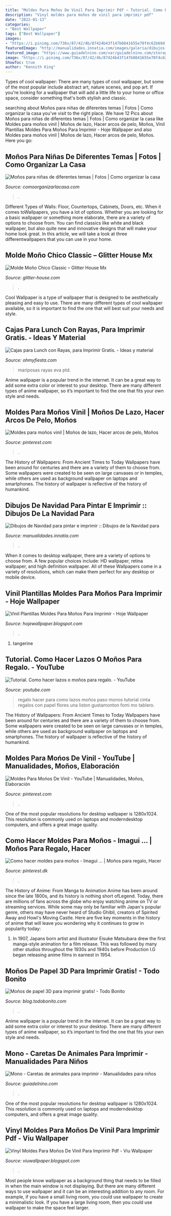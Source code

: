 ```yaml
---
title: "Moldes Para Moños De Vinil Para Imprimir Pdf ~ Tutorial. Como Hacer Lazos O Moños Para Regalo."
description: "Vinyl moldes para moños de vinil para imprimir pdf"
date: "2022-01-13"
categories:
- "Best Wallpaper"
tags: ["Best Wallpaper"]
images:
- "https://i.pinimg.com/736x/87/42/4b/87424b43f147b0841655e70f4c62b69d.jpg"
featuredImage: "http://manualidades.innatia.com/images/galeria/dibujos-de-navidad-2.jpg"
featured_image: "https://www.guiadelnino.com/var/guiadelnino.com/storage/images/juegos-y-fiestas/manualidades-para-ninos/caretas-de-animales-para-imprimir/mono/3466009-3-esl-ES/mono_w1140.jpg"
image: "https://i.pinimg.com/736x/87/42/4b/87424b43f147b0841655e70f4c62b69d.jpg"
ShowToc: true
author: "Kennith King"
---
```



Types of cool wallpaper:
There are many types of cool wallpaper, but some of the most popular include abstract art, nature scenes, and pop art. If you're looking for a wallpaper that will add a little life to your home or office space, consider something that's both stylish and classic.

	

		
searching about Moños para niñas de diferentes temas | Fotos | Como organizar la casa you've visit to the right place. We have 12 Pics about Moños para niñas de diferentes temas | Fotos | Como organizar la casa like Moldes para moños vinil | Moños de lazo, Hacer arcos de pelo, Moños, Vinil Plantillas Moldes Para Moños Para Imprimir - Hoje Wallpaper and also Moldes para moños vinil | Moños de lazo, Hacer arcos de pelo, Moños. Here you go:
		
    
## Moños Para Niñas De Diferentes Temas | Fotos | Como Organizar La Casa

<img loading=lazy src="https://comoorganizarlacasa.com/wp-content/uploads/2016/06/monos-de-vinil-para-ninas-1.jpg" onerror="this.onerror=null;this.src='https://tse1.mm.bing.net/th?id=OIP.z0WS09_rQWgnyyA1Q0fudQHaJ4&amp;pid=15.1';" alt="Moños para niñas de diferentes temas | Fotos | Como organizar la casa">

_Source: comoorganizarlacasa.com_

>. 

	

Different Types of Walls: Floor, Countertops, Cabinets, Doors, etc.
When it comes toWallpapers, you have a lot of options. Whether you are looking for a basic wallpaper or something more elaborate, there are a variety of options to choose from. You can find classics like white and black wallpaper, but also quite new and innovative designs that will make your home look great. In this article, we will take a look at three differentwallpapers that you can use in your home.

    
## Molde Moño Chico Classic – Glitter House Mx

<img loading=lazy src="http://cdn.shopify.com/s/files/1/2665/2060/products/molde-1_1200x1200.jpg?v=1571610065" onerror="this.onerror=null;this.src='https://tse3.mm.bing.net/th?id=OIP.VmZ1ikDneX7eO_4MQtQmEwHaE8&amp;pid=15.1';" alt="Molde Moño Chico Classic – Glitter House Mx">

_Source: glitter-house.com_

>. 

	

Cool Wallpaper is a type of wallpaper that is designed to be aesthetically pleasing and easy to use. There are many different types of cool wallpaper available, so it is important to find the one that will best suit your needs and style.

    
## Cajas Para Lunch Con Rayas, Para Imprimir Gratis. - Ideas Y Material

<img loading=lazy src="https://2.bp.blogspot.com/-TcOXmtauEts/U8bTKSysFEI/AAAAAAADCFk/rGq8bg9hgRg/s1600/stripe-boxes-007.jpg" onerror="this.onerror=null;this.src='https://tse4.mm.bing.net/th?id=OIP.n-uH2Qebhiqm-0LS7m4G0gHaD-&amp;pid=15.1';" alt="Cajas para Lunch con Rayas, para Imprimir Gratis. - Ideas y material">

_Source: ohmyfiesta.com_

>mariposas rayas eva ptd. 

	

Anime wallpaper is a popular trend in the internet. It can be a great way to add some extra color or interest to your desktop. There are many different types of anime wallpaper, so it’s important to find the one that fits your own style and needs.

    
## Moldes Para Moños Vinil | Moños De Lazo, Hacer Arcos De Pelo, Moños

<img loading=lazy src="https://i.pinimg.com/736x/3d/1a/ec/3d1aec02d0db21ca46375521a810b25f.jpg" onerror="this.onerror=null;this.src='https://tse2.mm.bing.net/th?id=OIP._FzdtsmkvMG5WyhXR-rAWQHaJl&amp;pid=15.1';" alt="Moldes para moños vinil | Moños de lazo, Hacer arcos de pelo, Moños">

_Source: pinterest.com_

>. 

	

The History of Wallpapers: From Ancient Times to Today
Wallpapers have been around for centuries and there are a variety of them to choose from. Some wallpapers were created to be seen on large canvases or in temples, while others are used as background wallpaper on laptops and smartphones. The history of wallpaper is reflective of the history of humankind.

    
## Dibujos De Navidad Para Pintar E Imprimir :: Dibujos De La Navidad Para

<img loading=lazy src="http://manualidades.innatia.com/images/galeria/dibujos-de-navidad-2.jpg" onerror="this.onerror=null;this.src='https://tse3.mm.bing.net/th?id=OIP.GjzGWDRRbYxzYjPwGVasjAHaJ4&amp;pid=15.1';" alt="Dibujos de Navidad para pintar e imprimir :: Dibujos de la Navidad para">

_Source: manualidades.innatia.com_

>. 

	

When it comes to desktop wallpaper, there are a variety of options to choose from. A few popular choices include: HD wallpaper, retina wallpaper, and high definition wallpaper. All of these Wallpapers come in a variety of resolutions, which can make them perfect for any desktop or mobile device. 

    
## Vinil Plantillas Moldes Para Moños Para Imprimir - Hoje Wallpaper

<img loading=lazy src="https://i.pinimg.com/originals/40/83/b7/4083b7b2fc5f364754fd42b3056425cd.jpg" onerror="this.onerror=null;this.src='https://tse4.mm.bing.net/th?id=OIP.SD44IwxwxiX7T_o1upCEUwHaNJ&amp;pid=15.1';" alt="Vinil Plantillas Moldes Para Moños Para Imprimir - Hoje Wallpaper">

_Source: hojewallpaper.blogspot.com_

>. 

	

1. tangerine 

    
## Tutorial. Como Hacer Lazos O Moños Para Regalo. - YouTube

<img loading=lazy src="http://i.ytimg.com/vi/nTiYwJ1ZXks/maxresdefault.jpg" onerror="this.onerror=null;this.src='https://tse2.mm.bing.net/th?id=OIP.SpHkAKiP7COrtYJtucaBiQHaEK&amp;pid=15.1';" alt="Tutorial. Como hacer lazos o moños para regalo. - YouTube">

_Source: youtube.com_

>regalo hacer para como lazos moños paso monos tutorial cinta regalos con papel flores una liston gustamonton fomi mo tablero. 

	

The History of Wallpapers: From Ancient Times to Today
Wallpapers have been around for centuries and there are a variety of them to choose from. Some wallpapers were created to be seen on large canvases or in temples, while others are used as background wallpaper on laptops and smartphones. The history of wallpaper is reflective of the history of humankind.

    
## Moldes Para Mońos De Vinil - YouTube | Manualidades, Moños, Elaboración

<img loading=lazy src="https://i.pinimg.com/736x/87/42/4b/87424b43f147b0841655e70f4c62b69d.jpg" onerror="this.onerror=null;this.src='https://tse4.mm.bing.net/th?id=OIP.enf11pMnaNfMeMpVdy9EoAHaEK&amp;pid=15.1';" alt="Moldes Para Mońos De Vinil - YouTube | Manualidades, Moños, Elaboración">

_Source: pinterest.com_

>. 

	

One of the most popular resolutions for desktop wallpaper is 1280x1024. This resolution is commonly used on laptops and moderndesktop computers, and offers a great image quality.

    
## Como Hacer Moldes Para Moños - Imagui … | Moños Para Regalo, Hacer

<img loading=lazy src="https://i.pinimg.com/originals/0a/9e/59/0a9e59f9b94226215f120b7b6e84d199.jpg" onerror="this.onerror=null;this.src='https://tse3.mm.bing.net/th?id=OIP.mgba7xarInbTpkPGN7mZlgAAAA&amp;pid=15.1';" alt="Como hacer moldes para moños - Imagui … | Moños para regalo, Hacer">

_Source: pinterest.dk_

>. 

	

The History of Anime: From Manga to Animation
Anime has been around since the late 1800s, and its history is nothing short ofLegend. Today, there are millions of fans across the globe who enjoy watching anime on TV or streaming services. While some may only be familiar with Japan's popular genre, others may have never heard of Studio Ghibli, creators of Spirited Away and Howl's Moving Castle. Here are five key moments in the history of anime that will leave you wondering why it continues to grow in popularity today:
1) In 1907, Japans born artist and illustrator Eisuke Matsubara drew the first manga-style animation for a film release. This was followed by many other studios throughout the 1930s and 1940s before Production I.G began releasing anime films in earnest in 1954.

    
## Moños De Papel 3D Para Imprimir Gratis! - Todo Bonito

<img loading=lazy src="https://static4.todobonito.com/m/2013/09/manualidades-niños-lazo-para-regalos3.jpg" onerror="this.onerror=null;this.src='https://tse4.mm.bing.net/th?id=OIP.zFZ7oStPEUcmBbpAerU64QHaFa&amp;pid=15.1';" alt="Moños de papel 3D para imprimir gratis! - Todo Bonito">

_Source: blog.todobonito.com_

>. 

	

Anime wallpaper is a popular trend in the internet. It can be a great way to add some extra color or interest to your desktop. There are many different types of anime wallpaper, so it’s important to find the one that fits your own style and needs.

    
## Mono - Caretas De Animales Para Imprimir - Manualidades Para Niños

<img loading=lazy src="https://www.guiadelnino.com/var/guiadelnino.com/storage/images/juegos-y-fiestas/manualidades-para-ninos/caretas-de-animales-para-imprimir/mono/3466009-3-esl-ES/mono_w1140.jpg" onerror="this.onerror=null;this.src='https://tse1.mm.bing.net/th?id=OIP.GuceBV_TcBeBgIE-V1GLjgHaD8&amp;pid=15.1';" alt="Mono - Caretas de animales para imprimir - Manualidades para niños">

_Source: guiadelnino.com_

>. 

	

One of the most popular resolutions for desktop wallpaper is 1280x1024. This resolution is commonly used on laptops and moderndesktop computers, and offers a great image quality.

    
## Vinyl Moldes Para Moños De Vinil Para Imprimir Pdf - Viu Wallpaper

<img loading=lazy src="https://i.etsystatic.com/9352227/r/il/b4ac0e/1675140108/il_570xN.1675140108_kpnh.jpg" onerror="this.onerror=null;this.src='https://tse4.mm.bing.net/th?id=OIP.00v2OmDo6YQmllm6xQLn7wHaFb&amp;pid=15.1';" alt="Vinyl Moldes Para Moños De Vinil Para Imprimir Pdf - Viu Wallpaper">

_Source: viuwallpaper.blogspot.com_

>. 

	

Most people know wallpaper as a background thing that needs to be filled in when the main window is not displaying. But there are many different ways to use wallpaper and it can be an interesting addition to any room. For example, if you have a small living room, you could use wallpaper to create a minimalistic look. If you have a large living room, then you could use wallpaper to make the space feel larger.

